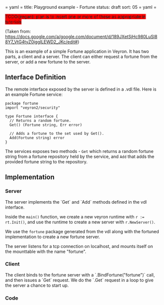 = yaml =
title: Playground example - Fortune
status: draft
sort: 05
= yaml =

<span style="background-color:red">
TODO(jregan): plan is to insert one or more of these as appropriate in tutorials
</span>

(Taken from: https://docs.google.com/a/google.com/document/d/189JXetSjHc980LuSl88Y7_VtG4tyZ0iggILEWD2_JKc/edit#)

This is an example of a simple Fortune application in Veyron.  It has two
parts, a client and a server.  The client can either request a fortune from the
server, or add a new fortune to the server.


## Interface Definition

The remote interface exposed by the server is defined in a .vdl file.  Here is
an example Fortune service:

    package fortune
    import "veyron2/security"

    type Fortune interface {
      // Returns a random fortune.
      Get() (Fortune string, Err error)

      // Adds a fortune to the set used by Get().
      Add(Fortune string) error
    }

The services exposes two methods - `Get` which returns a random fortune string
from a fortune repository held by the service, and `Add` that adds the provided
fortune string to the repository.


## Implementation

### Server

<div class="lang-go">
The server implements the `Get` and `Add` methods defined in the vdl interface.

Inside the `main()` function, we create a new veyron runtime with
`r := rt.Init()`, and use the runtime to create a new server with
`r.NewServer()`.

We use the `fortune` package generated from the vdl along with the fortuned
implementation to create a new fortune server.

The server listens for a tcp connection on localhost, and mounts itself on the
mounttable with the name "fortune".
</div>

<!--
<span class="lang-js">TODO(nlacasse): describe the js server</span>
-->

### Client

<div class="lang-go">
The client binds to the fortune server with a `.BindFortune("fortune")` call,
and then issues a `Get` request.  We do the `.Get` request in a loop to give
the server a chance to start up.
</div>

<!--
<span class="lang-js">TODO(nlacasse): describe the js client</span>
-->

### Code

<div class="lang-go playground" data-srcdir="/fortune/ex0-go"></div>

<!--
<div class="lang-js playground" data-srcdir="/fortune/ex0-js"></div>
-->
